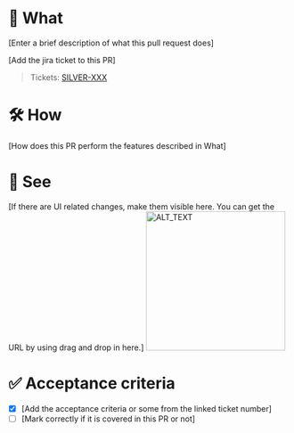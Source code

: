 # 📲 What
[Enter a brief description of what this pull request does]

[Add the jira ticket to this PR]
> Tickets: [SILVER-XXX](https://jira.dev.bbc.co.uk/browse/SILVER-XXX)

# 🛠 How
[How does this PR perform the features described in What]

# 👀 See
[If there are UI related changes, make them visible here. You can get the URL by using drag and drop in here.]
<img alt="ALT_TEXT" width="250" src="URL">

# ✅ Acceptance criteria
* [X] [Add the acceptance criteria or some from the linked ticket number]
* [ ] [Mark correctly if it is covered in this PR or not]
